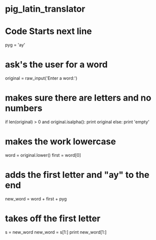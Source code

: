 # pig_latin_translator
#
# Code Starts next line
pyg = 'ay'
# ask's the user for a word
original = raw_input('Enter a word:')
# makes sure there are letters and no numbers
if len(original) > 0 and original.isalpha():
    print original
else:
    print 'empty'
# makes the work lowercase
word = original.lower()
first = word[0]
# adds the first letter and "ay" to the end
new_word = word + first + pyg
# takes off the first letter
s = new_word 
new_word = s[1:]
print new_word[1:]
